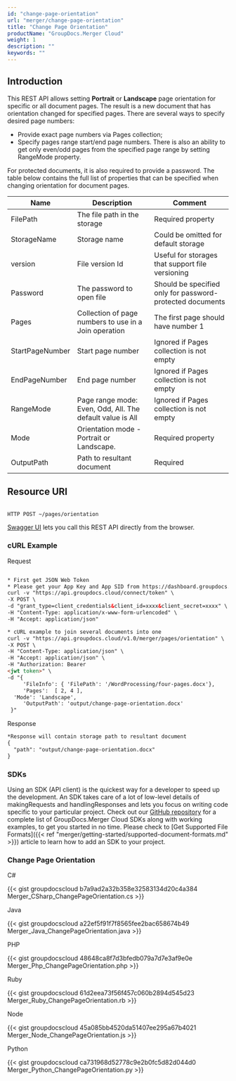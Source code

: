 ```yaml
---
id: "change-page-orientation"
url: "merger/change-page-orientation"
title: "Change Page Orientation"
productName: "GroupDocs.Merger Cloud"
weight: 1
description: ""
keywords: ""
---
```


## Introduction ##

This REST API allows setting **Portrait** or **Landscape** page orientation for specific or all document pages. The result is a new document that has orientation changed for specified pages.
There are several ways to specify desired page numbers:

* Provide exact page numbers via Pages collection;
* Specify pages range start/end page numbers. There is also an ability to get only even/odd pages from the specified page range by setting RangeMode property.

For protected documents, it is also required to provide a password.
The table below contains the full list of properties that can be specified when changing orientation for document pages.

|Name|Description|Comment
|---|---|---
|FilePath|The file path in the storage|Required property
|StorageName|Storage name|Could be omitted for default storage
|version|File version Id|Useful for storages that support file versioning
|Password|The password to open file|Should be specified only for password-protected documents
|Pages|Collection of page numbers to use in a Join operation|The first page should have number 1
|StartPageNumber|Start page number|Ignored if Pages collection is not empty
|EndPageNumber|End page number|Ignored if Pages collection is not empty
|RangeMode|Page range mode: Even, Odd, All. The default value is All|Ignored if Pages collection is not empty
|Mode|Orientation mode - Portrait or Landscape.|Required property
|OutputPath|Path to resultant document|Required

## Resource URI ##

```html

HTTP POST ~/pages/orientation

```

[Swagger UI](https://apireference.groupdocs.cloud/merger/#/Pages/Orientation) lets you call this REST API directly from the browser.

### cURL Example ###

Request

```html

* First get JSON Web Token
* Please get your App Key and App SID from https://dashboard.groupdocs.cloud/#/apps. Kindly place App Key in "client_secret" and App SID in "client_id" argument.
curl -v "https://api.groupdocs.cloud/connect/token" \
-X POST \
-d "grant_type=client_credentials&client_id=xxxx&client_secret=xxxx" \
-H "Content-Type: application/x-www-form-urlencoded" \
-H "Accept: application/json"

* cURL example to join several documents into one
curl -v "https://api.groupdocs.cloud/v1.0/merger/pages/orientation" \
-X POST \
-H "Content-Type: application/json" \
-H "Accept: application/json" \
-H "Authorization: Bearer
<jwt token>" \
-d "{
     'FileInfo': { 'FilePath': '/WordProcessing/four-pages.docx'},
     'Pages':  [ 2, 4 ],
  'Mode': 'Landscape',
     'OutputPath': 'output/change-page-orientation.docx'
 }"

```

Response

```html
*Response will contain storage path to resultant document
{
  "path": "output/change-page-orientation.docx"
}
```

### SDKs ###

Using an SDK (API client) is the quickest way for a developer to speed up the development. An SDK takes care of a lot of low-level details of makingRequests and handlingResponses and lets you focus on writing code specific to your particular project. Check out our [GitHub repository](https://github.com/groupdocs-merger-cloud) for a complete list of GroupDocs.Merger Cloud SDKs along with working examples, to get you started in no time. Please check to [Get Supported File Formats]({{< ref "merger/getting-started/supported-document-formats.md" >}}) article to learn how to add an SDK to your project.

### Change Page Orientation ###

C#

{{< gist groupdocscloud b7a9ad2a32b358e32583134d20c4a384 Merger_CSharp_ChangePageOrientation.cs >}}

Java

{{< gist groupdocscloud a22ef5f91f7f8565fee2bac658674b49 Merger_Java_ChangePageOrientation.java >}}

PHP

{{< gist groupdocscloud 48648ca8f7d3bfedb079a7d7e3af9e0e Merger_Php_ChangePageOrientation.php >}}

Ruby

{{< gist groupdocscloud 61d2eea73f56f457c060b2894d545d23 Merger_Ruby_ChangePageOrientation.rb >}}

Node

{{< gist groupdocscloud 45a085bb4520da51407ee295a67b4021 Merger_Node_ChangePageOrientation.js >}}

Python

{{< gist groupdocscloud ca731968d52778c9e2b0fc5d82d044d0 Merger_Python_ChangePageOrientation.py >}}

